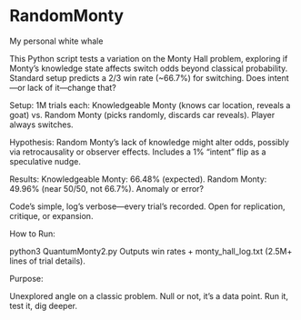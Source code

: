 # RandomMonty
My personal white whale

This Python script tests a variation on the Monty Hall problem, exploring if Monty’s knowledge state affects switch odds beyond classical probability. Standard setup predicts a 2/3 win rate (~66.7%) for switching. Does intent—or lack of it—change that?

Setup: 1M trials each: Knowledgeable Monty (knows car location, reveals a goat) vs. Random Monty (picks randomly, discards car reveals). Player always switches.

Hypothesis: Random Monty’s lack of knowledge might alter odds, possibly via retrocausality or observer effects. Includes a 1% “intent” flip as a speculative nudge.

Results: Knowledgeable Monty: 66.48% (expected). Random Monty: 49.96% (near 50/50, not 66.7%). Anomaly or error?

Code’s simple, log’s verbose—every trial’s recorded. Open for replication, critique, or expansion.

How to Run:

python3 QuantumMonty2.py
Outputs win rates + monty_hall_log.txt (2.5M+ lines of trial details).

Purpose:

Unexplored angle on a classic problem. Null or not, it’s a data point. Run it, test it, dig deeper.
